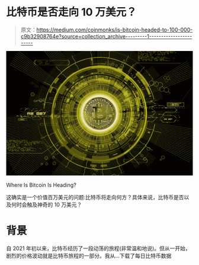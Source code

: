 # 比特币是否走向 10 万美元？

> 原文：<https://medium.com/coinmonks/is-bitcoin-headed-to-100-000-c9b32908764e?source=collection_archive---------1----------------------->

![](img/3e3e2f4f8725d3204d9163c1ce935bc6.png)

Where Is Bitcoin Is Heading?

这确实是一个价值百万美元的问题:比特币将走向何方？具体来说，比特币是否以及何时会触及神奇的 10 万美元？

# 背景

自 2021 年初以来，比特币经历了一段动荡的旅程(非常温和地说)。但从一开始，剧烈的价格波动就是比特币旅程的一部分。我从…下载了每日比特币数据